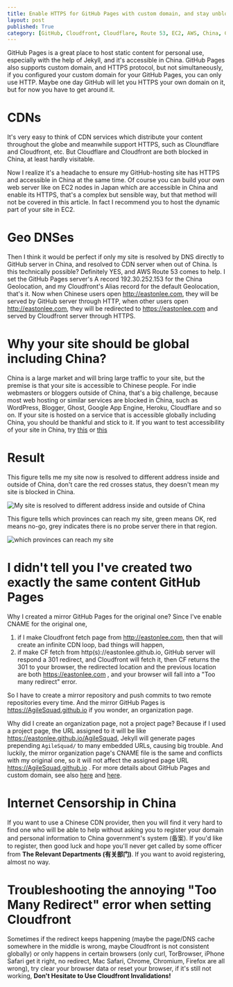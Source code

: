```yaml
---
title: Enable HTTPS for GitHub Pages with custom domain, and stay unblocked in China
layout: post
published: True 
category: [GitHub, Cloudfront, Cloudflare, Route 53, EC2, AWS, China, Censorship]
---
```


GitHub Pages is a great place to host static content for personal use, especially with the help of Jekyll, and it's accessible in China. GitHub Pages also supports custom domain, and HTTPS protocol, but not simultaneously, if you configured your custom domain for your GitHub Pages, you can only use HTTP. Maybe one day GitHub will let you HTTPS your own domain on it, but for now you have to get around it.

<!--more-->

# CDNs

It's very easy to think of CDN services which distribute your content throughout the globe and meanwhile support HTTPS, such as Cloundflare and Cloudfront, etc. But Cloudflare and Cloudfront are both blocked in China, at least hardly visitable.

Now I realize it's a headache to ensure my GitHub-hosting site has HTTPS and accessible in China at the same time. Of course you can build your own web server like on EC2 nodes in Japan which are accessible in China and enable its HTTPS, that's a complex but sensible way, but that method will not be covered in this article. In fact I recommend you to host the dynamic part of your site in EC2.

# Geo DNSes

Then I think it would be perfect if only my site is resolved by DNS directly to GitHub server in China, and resolved to CDN server when out of China. Is this technically possible? Definitely YES, and AWS Route 53 comes to help. I set the GitHub Pages server's A record 192.30.252.153 for the China Geolocation, and my Cloudfront's Alias record for the default Geolocation, that's it. Now when Chinese users open http://eastonlee.com, they will be served by GitHub server through HTTP, when other users open http://eastonlee.com, they will be redirected to https://eastonlee.com and served by Cloudfront server through HTTPS.

# Why your site should be global including China?

China is a large market and will bring large traffic to your site, but the premise is that your site is accessible to Chinese people. For indie webmasters or bloggers outside of China, that's a big challenge, because most web hosting or similar services are blocked in China, such as WordPress, Blogger, Ghost, Google App Engine, Heroku, Cloudflare and so on. If your site is hosted on a service that is accessible globally including China, you should be thankful and stick to it. If you want to test accessibility of your site in China, try [this](https://www.comparitech.com/privacy-security-tools/blockedinchina/) or [this](ce.cloud.360.cn)

# Result

This figure tells me my site now is resolved to different address inside and outside of China, don't care the red crosses status, they doesn't mean my site is blocked in China.

![My site is resolved to different address inside and outside of China](https://eastonlee.b0.upaiyun.com/blog/2017-06-30-enable-https-for-github-pages-with-custom-domain-and-stay-unblocked-in-china/Screen%20Shot%202017-06-30%20at%2010.32.11%20AM.png)

This figure tells which provinces can reach my site, green means OK, red means no-go, grey indicates there is no probe server there in that region.

![which provinces can reach my site](https://eastonlee.b0.upaiyun.com/blog/2017-06-30-enable-https-for-github-pages-with-custom-domain-and-stay-unblocked-in-china/Screen%20Shot%202017-06-30%20at%2011.55.40%20AM.png)

# I didn't tell you I've created two exactly the same content GitHub Pages

Why I created a mirror GitHub Pages for the original one? Since I've enable CNAME for the original one, 
1. if I make Cloudfront fetch page from http://eastonlee.com, then that will create an infinite CDN loop, bad things will happen, 
2. if make CF fetch from http(s)://eastonlee.github.io, GitHub server will respond a 301 redirect, and Cloudfront will fetch it, then CF returns the 301 to your browser, the redirected location and the previous location are both https://eastonlee.com , and your browser will fall into a "Too many redirect" error.

So I have to create a mirror repository and push commits to two remote repositories every time. And the mirror GitHub Pages is https://AgileSquad.github.io if you wonder, an organization page.

Why did I create an organization page, not a project page? Because if I used a project page, the URL assigned to it will be like https://eastonlee.github.io/AgileSquad, Jekyll will generate pages prepending `AgileSquad/` to many embedded URLs, causing big trouble. And luckily, the mirror organization page's CNAME file is the same and conflicts with my original one, so it will not affect the assigned page URL https://AgileSquad.github.io . For more details about GitHub Pages and custom domain, see also [here](https://help.github.com/articles/custom-domain-redirects-for-github-pages-sites/) and [here](https://help.github.com/articles/setting-up-an-apex-domain/).

# Internet Censorship in China

If you want to use a Chinese CDN provider, then you will find it very hard to find one who will be able to help without asking you to register your domain and personal information to China government's system (备案). If you'd like to register, then good luck and hope you'll never get called by some officer from **The Relevant Departments (有关部门)**. If you want to avoid registering, almost no way.

# Troubleshooting the annoying "Too Many Redirect" error when setting Cloudfront

Sometimes if the redirect keeps happening (maybe the page/DNS cache somewhere in the middle is wrong, maybe Cloudfront is not consistent globally) or only happens in certain browsers (only curl, TorBrowser, iPhone Safari get it right, no redirect, Mac Safari, Chrome, Chromium, Firefox are all wrong), try clear your browser data or reset your browser, if it's still not working, **Don't Hesitate to Use Cloudfront Invalidations!**